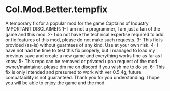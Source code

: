 # CoI.Mod.Better.tempfix
A temporary fix for a popular mod for the game Captains of Industry
IMPORTANT DISCLAIMER:
1- I am not a programmer, I am just a fan of the game and this mod.
2- I do not have the technical expertise required to add or fix features of this mod, please do not make such requests.
3- This fix is provided (as-is) without guarntees of any kind. Use at your own risk.
4- I have not had the time to test this fix properly, but I managed to load my previous save and create a new game and everything works fine as far as I know.
5- This repo can be removed or privated upon request of the mod owner/maintainer. please dm me on discord if you wish me to do so.
6- This fix is only intended and presumed to work with ver 0.5.4g, future compatability is not guaranteed.
Thank you for you understanding. I hope you will be able to enjoy the game and the mod.
